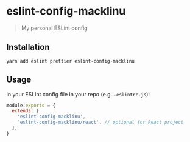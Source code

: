 # eslint-config-macklinu

> My personal ESLint config

## Installation

```
yarn add eslint prettier eslint-config-macklinu
```

## Usage

In your ESLint config file in your repo (e.g. `.eslintrc.js`):

```js
module.exports = {
  extends: [
    'eslint-config-macklinu',
    'eslint-config-macklinu/react', // optional for React project
  ],
}
```
